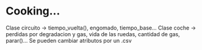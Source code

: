 # Cooking...
Clase circuito -> tiempo_vuelta(), engomado, tiempo_base...
Clase coche -> perdidas por degradacion y gas, vida de las ruedas, cantidad de gas, parar()...
Se pueden cambiar atributos por un .csv
